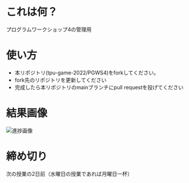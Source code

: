 # これは何？
プログラムワークショップ4の管理用

# 使い方

- 本リポジトリ(tpu-game-2022/PGWS4)をforkしてください。
- fork先のリポジトリを更新してください
- 完成したら本リポジトリのmainブランチにpull requestを投げてください

# 結果画像

![進捗画像](https://user-images.githubusercontent.com/71791660/200138485-7115a7ce-9cf4-4752-99f1-3398c2de1a45.gif)

# 締め切り
次の授業の2日前（水曜日の授業であれば月曜日一杯）
